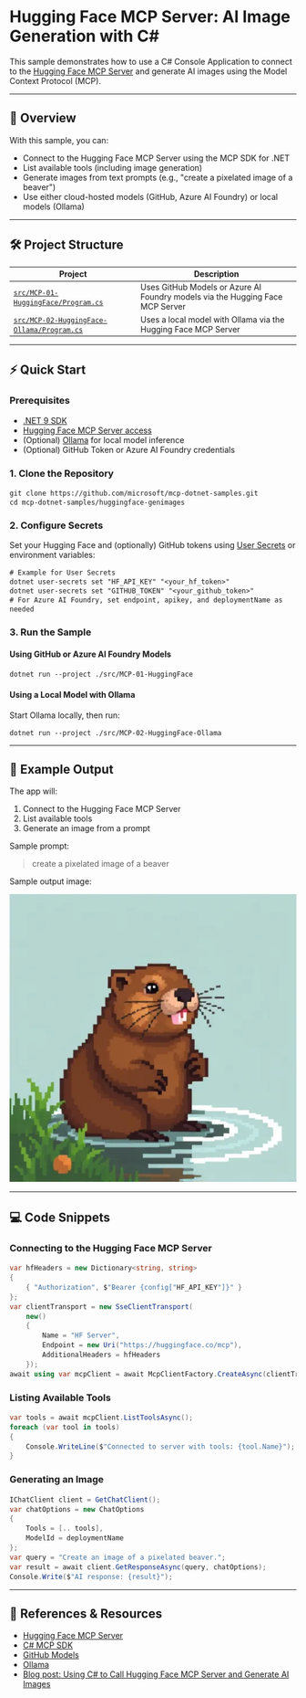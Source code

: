
# Hugging Face MCP Server: AI Image Generation with C#

This sample demonstrates how to use a C# Console Application to connect to the [Hugging Face MCP Server](https://huggingface.co/settings/mcp) and generate AI images using the Model Context Protocol (MCP).

---

## 🚀 Overview

With this sample, you can:

- Connect to the Hugging Face MCP Server using the MCP SDK for .NET
- List available tools (including image generation)
- Generate images from text prompts (e.g., "create a pixelated image of a beaver")
- Use either cloud-hosted models (GitHub, Azure AI Foundry) or local models (Ollama)

---

## 🛠️ Project Structure

| Project | Description |
|---------|-------------|
| [`src/MCP-01-HuggingFace/Program.cs`](./src/MCP-01-HuggingFace/Program.cs) | Uses GitHub Models or Azure AI Foundry models via the Hugging Face MCP Server |
| [`src/MCP-02-HuggingFace-Ollama/Program.cs`](./src/MCP-02-HuggingFace-Ollama/Program.cs) | Uses a local model with Ollama via the Hugging Face MCP Server |

---

## ⚡ Quick Start

### Prerequisites

- [.NET 9 SDK](https://dotnet.microsoft.com/download/dotnet/9.0)
- [Hugging Face MCP Server access](https://huggingface.co/settings/mcp)
- (Optional) [Ollama](https://ollama.com/) for local model inference
- (Optional) GitHub Token or Azure AI Foundry credentials

### 1. Clone the Repository

```pwsh
git clone https://github.com/microsoft/mcp-dotnet-samples.git
cd mcp-dotnet-samples/huggingface-genimages
```

### 2. Configure Secrets

Set your Hugging Face and (optionally) GitHub tokens using [User Secrets](https://learn.microsoft.com/aspnet/core/security/app-secrets) or environment variables:

```pwsh
# Example for User Secrets
dotnet user-secrets set "HF_API_KEY" "<your_hf_token>"
dotnet user-secrets set "GITHUB_TOKEN" "<your_github_token>"
# For Azure AI Foundry, set endpoint, apikey, and deploymentName as needed
```

### 3. Run the Sample

#### Using GitHub or Azure AI Foundry Models

```pwsh
dotnet run --project ./src/MCP-01-HuggingFace
```

#### Using a Local Model with Ollama

Start Ollama locally, then run:

```pwsh
dotnet run --project ./src/MCP-02-HuggingFace-Ollama
```

---

## 📝 Example Output

The app will:

1. Connect to the Hugging Face MCP Server
2. List available tools
3. Generate an image from a prompt

Sample prompt:

> create a pixelated image of a beaver

Sample output image:

![Beaver generated by the Hugging Face MCP Server](./images/gen%20image%20beaver.png)

---

## 💻 Code Snippets

### Connecting to the Hugging Face MCP Server

```csharp
var hfHeaders = new Dictionary<string, string>
{
	{ "Authorization", $"Bearer {config["HF_API_KEY"]}" }
};
var clientTransport = new SseClientTransport(
	new()
	{
		Name = "HF Server",
		Endpoint = new Uri("https://huggingface.co/mcp"),
		AdditionalHeaders = hfHeaders
	});
await using var mcpClient = await McpClientFactory.CreateAsync(clientTransport);
```

### Listing Available Tools

```csharp
var tools = await mcpClient.ListToolsAsync();
foreach (var tool in tools)
{
	Console.WriteLine($"Connected to server with tools: {tool.Name}");
}
```

### Generating an Image

```csharp
IChatClient client = GetChatClient();
var chatOptions = new ChatOptions
{
	Tools = [.. tools],
	ModelId = deploymentName
};
var query = "Create an image of a pixelated beaver.";
var result = await client.GetResponseAsync(query, chatOptions);
Console.Write($"AI response: {result}");
```

---

## 🔗 References & Resources

- [Hugging Face MCP Server](https://huggingface.co/settings/mcp)
- [C# MCP SDK](https://github.com/modelcontextprotocol/csharp-sdk)
- [GitHub Models](https://github.com/marketplace?type=models)
- [Ollama](https://ollama.com/)
- [Blog post: Using C# to Call Hugging Face MCP Server and Generate AI Images](https://elbruno.com/2025/07/21/%f0%9f%a4%96-using-c-to-call-hugging-face-mcp-server-and-generate-ai-images/)
